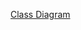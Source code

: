 [Class Diagram](https://docs.google.com/drawings/d/18I7Fg6CTmE0s5LimI8FwSKXlY61ioaHY7mvGooyhNbY/edit?usp=sharing)